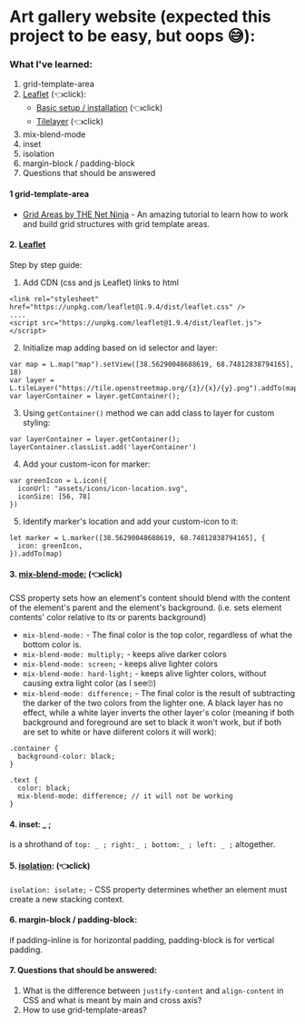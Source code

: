 # Art gallery website (expected this project to be easy, but oops 😅):
###  What I've learned:
1. grid-template-area
2. <a href="https://youtu.be/ls_Eue1xUtY?si=bo_qaZAS1vILt8YI">Leaflet</a> (👈click):
    - <a href="https://leafletjs.com/examples/quick-start/">Basic setup / installation</a> (👈click)
    - <a href="https://leaflet-extras.github.io/leaflet-providers/preview/">Tilelayer<a> (👈click)
3. mix-blend-mode
4. inset
5. isolation
6. margin-block / padding-block 
7. Questions that should be answered
#### 1 grid-template-area
 - <a href="https://www.youtube.com/watch?v=tPosqmwIx0w">Grid Areas by THE Net Ninja</a> - An amazing tutorial to learn how to work and build grid structures with grid template areas.
#### 2. <a href="https://youtu.be/ls_Eue1xUtY?si=bo_qaZAS1vILt8YI">Leaflet</a>
Step by step guide:
  1. Add CDN (css and js Leaflet) links to html
  ~~~
  <link rel="stylesheet" href="https://unpkg.com/leaflet@1.9.4/dist/leaflet.css" />
  ....
  <script src="https://unpkg.com/leaflet@1.9.4/dist/leaflet.js"></script>
  ~~~
  2. Initialize map adding based on id selector and layer:
  ~~~
  var map = L.map("map").setView([38.56290048688619, 68.74812838794165], 18)
  var layer = L.tileLayer("https://tile.openstreetmap.org/{z}/{x}/{y}.png").addTo(map)
  var layerContainer = layer.getContainer();
  ~~~
  3. Using ``getContainer()`` method we can add class to layer for custom styling:
  ~~~
  var layerContainer = layer.getContainer();
  layerContainer.classList.add('layerContainer')
  ~~~
  4. Add your custom-icon for marker:
  ~~~
  var greenIcon = L.icon({
    iconUrl: "assets/icons/icon-location.svg",
    iconSize: [56, 78]
  })
  ~~~
  5. Identify marker's location and add your custom-icon to it:
  ~~~
  let marker = L.marker([38.56290048688619, 68.74812838794165], {
    icon: greenIcon,
  }).addTo(map)
  ~~~
#### 3. <a href='https://developer.mozilla.org/en-US/docs/Web/CSS/mix-blend-mode'>mix-blend-mode:</a> (👈click)
CSS property sets how an element's content should blend with the content of the element's parent and the element's background. (i.e. sets element contents' color relative to its or parents background)<br>
- ``mix-blend-mode:`` - The final color is the top color, regardless of what the bottom color is.
- ``mix-blend-mode: multiply;`` - keeps alive darker colors
- ``mix-blend-mode: screen;`` - keeps alive lighter colors
- ``mix-blend-mode: hard-light;`` - keeps alive lighter colors, without causing extra light color (as I see🙄) 
- ``mix-blend-mode: difference;`` - The final color is the result of subtracting the darker of the two colors from the lighter one. A black layer has no effect, while a white layer inverts the other layer's color (meaning if both background and foreground are set to black it won't work, but if both are set to white or have diiferent colors it will work):
~~~
.container {
  background-color: black;
}

.text {
  color: black;
  mix-blend-mode: difference; // it will not be working
}
~~~


#### 4. inset: _ ;
is a shrothand of ``top: _ ; right:_ ; bottom:_ ; left: _ ;`` altogether.

#### 5. <a href="https://youtu.be/TAA89nkEuhw?si=mQVQUPJLnUiRxxA1">isolation</a>: (👈click)
``isolation: isolate;`` - CSS property determines whether an element must create a new stacking context.
#### 6. margin-block / padding-block:
if padding-inline is for horizontal padding, padding-block is for vertical padding.
#### 7. Questions that should be answered:
  1. What is the difference between ``justify-content`` and ``align-content`` in CSS and what is meant by main and cross axis?
  2. How to use grid-template-areas?